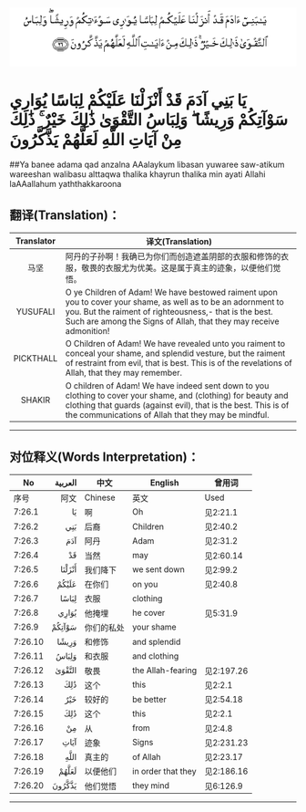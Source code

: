 ![007:026](images/007_026.gif)

# يَا بَنِي آدَمَ قَدْ أَنْزَلْنَا عَلَيْكُمْ لِبَاسًا يُوَارِي سَوْآتِكُمْ وَرِيشًا ۖ وَلِبَاسُ التَّقْوَىٰ ذَٰلِكَ خَيْرٌ ۚ ذَٰلِكَ مِنْ آيَاتِ اللَّهِ لَعَلَّهُمْ يَذَّكَّرُونَ 

##Ya banee adama qad anzalna AAalaykum libasan yuwaree saw-atikum wareeshan walibasu alttaqwa thalika khayrun thalika min ayati Allahi laAAallahum yaththakkaroona 

## 翻译(Translation)：

| Translator | 译文(Translation)                                            |
| :--------: | ------------------------------------------------------------ |
|    马坚    | 阿丹的子孙啊！我确已为你们而创造遮盖阴部的衣服和修饰的衣服，敬畏的衣服尤为优美。这是属于真主的迹象，以便他们觉悟。 |
|  YUSUFALI  | O ye Children of Adam! We have bestowed raiment upon you to cover your shame, as well as to be an adornment to you. But the raiment of righteousness,- that is the best. Such are among the Signs of Allah, that they may receive admonition! |
| PICKTHALL  | O Children of Adam! We have revealed unto you raiment to conceal your shame, and splendid vesture, but the raiment of restraint from evil, that is best. This is of the revelations of Allah, that they may remember. |
|   SHAKIR   | O children of Adam! We have indeed sent down to you clothing to cover your shame, and (clothing) for beauty and clothing that guards (against evil), that is the best. This is of the communications of Allah that they may be mindful. |

---

## 对位释义(Words Interpretation)：

| No   | العربية | 中文    | English | 曾用词 |
| ---- | ------: | ------- | ------- | ------ |
| 序号 |    阿文 | Chinese | 英文    | Used   |
| 7:26.1  | يَا     | 啊         | Oh                 | 见2:21.1   |
| 7:26.2  | بَنِي    | 后裔       | Children           | 见2:40.2   |
| 7:26.3  | آدَمَ    | 阿丹       | Adam               | 见2:31.2   |
| 7:26.4  | قَدْ     | 当然       | may                | 见2:60.14  |
| 7:26.5  | أَنْزَلْنَا | 我们降下   | we sent down       | 见2:99.2   |
| 7:26.6  | عَلَيْكُمْ  | 在你们     | on you             | 见2:40.8   |
| 7:26.7  | لِبَاسًا  | 衣服       | clothing           |            |
| 7:26.8  | يُوَارِي  | 他掩埋     | he cover           | 见5:31.9   |
| 7:26.9  | سَوْآتِكُمْ | 你们的私处 | your shame         |            |
| 7:26.10 | وَرِيشًا  | 和修饰     | and splendid       |            |
| 7:26.11 | وَلِبَاسُ  | 和衣服     | and clothing       |            |
| 7:26.12 | التَّقْوَىٰ | 敬畏       | the Allah-fearing  | 见2:197.26 |
| 7:26.13 | ذَٰلِكَ    | 这个       | this               | 见2:2.1    |
| 7:26.14 | خَيْرٌ    | 较好的     | be better          | 见2:54.18  |
| 7:26.15 | ذَٰلِكَ    | 这个       | this               | 见2:2.1    |
| 7:26.16 | مِنْ     | 从         | from               | 见2:4.8    |
| 7:26.17 | آيَاتِ   | 迹象       | Signs              | 见2:231.23 |
| 7:26.18 | اللَّهِ   | 真主的     | of Allah           | 见2:23.17  |
| 7:26.19 | لَعَلَّهُمْ  | 以便他们   | in order that they | 见2:186.16 |
| 7:26.20 | يَذَّكَّرُونَ | 他们觉悟   | they mind          | 见6:126.9  |

---